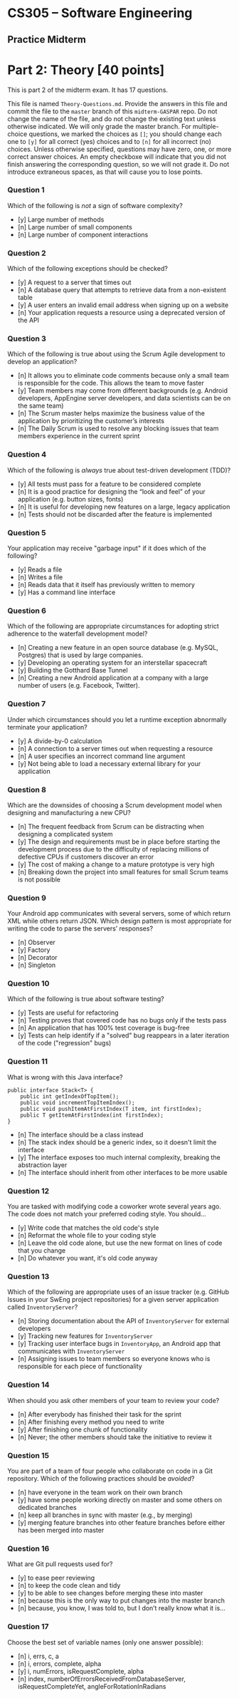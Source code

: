 # CS305 – Software Engineering

## Practice Midterm

# Part 2: Theory [40 points]

This is part 2 of the midterm exam. It has 17 questions.

This file is named `Theory-Questions.md`. Provide the answers in this file and commit the file to the `master` branch of this `midterm-GASPAR` repo. Do not change the name of the file, and do not change the existing text unless otherwise indicated. We will only grade the master branch.
For multiple-choice questions, we marked the choices as `[]`; you should change each one to `[y]` for all correct (yes) choices and to `[n]` for all incorrect (no) choices. Unless otherwise specified, questions may have zero, one, or more correct answer choices.
An empty checkboxe will indicate that you did not finish answering the corresponding question, so we will not grade it. Do not introduce extraneous spaces, as that will cause you to lose points.

### Question 1

Which of the following is _not_ a sign of software complexity?

- [y] Large number of methods
- [n] Large number of small components
- [n] Large number of component interactions


### Question 2

Which of the following exceptions should be checked?

- [y] A request to a server that times out
- [n] A database query that attempts to retrieve data from a non-existent table
- [y] A user enters an invalid email address when signing up on a website
- [n] Your application requests a resource using a deprecated version of the API


### Question 3

Which of the following is true about using the Scrum Agile development to develop an application?

- [n] It allows you to eliminate code comments because only a small team is responsible for the code. This allows the team to move faster
- [y] Team members may come from different backgrounds (e.g. Android developers, AppEngine server developers, and data scientists can be on the same team)
- [n] The Scrum master helps maximize the business value of the application by prioritizing the customer’s interests
- [n] The Daily Scrum is used to resolve any blocking issues that team members experience in the current sprint


### Question 4

Which of the following is _always_ true about test-driven development (TDD)?

- [y] All tests must pass for a feature to be considered complete
- [n] It is a good practice for designing the “look and feel” of your application (e.g. button sizes, fonts)
- [n] It is useful for developing new features on a large, legacy application
- [n] Tests should not be discarded after the feature is implemented


### Question 5

Your application may receive "garbage input" if it does which of the following?

- [y] Reads a file
- [n] Writes a file
- [n] Reads data that it itself has previously written to memory
- [y] Has a command line interface


### Question 6

Which of the following are appropriate circumstances for adopting strict adherence to the waterfall development model?

- [n] Creating a new feature in an open source database (e.g. MySQL, Postgres) that is used by large companies.
- [y] Developing an operating system for an interstellar spacecraft
- [y] Building the Gotthard Base Tunnel
- [n] Creating a new Android application at a company with a large number of users (e.g. Facebook, Twitter).


### Question 7

Under which circumstances should you let a runtime exception abnormally terminate your application?

- [y] A divide-by-0 calculation
- [n] A connection to a server times out when requesting a resource
- [n] A user specifies an incorrect command line argument
- [y] Not being able to load a necessary external library for your application


### Question 8

Which are the downsides of choosing a Scrum development model when designing and manufacturing a new CPU?

- [n] The frequent feedback from Scrum can be distracting when designing a complicated system
- [y] The design and requirements must be in place before starting the development process due to the difficulty of replacing millions of defective CPUs if customers discover an error
- [y] The cost of making a change to a mature prototype is very high
- [n] Breaking down the project into small features for small Scrum teams is not possible


### Question 9

Your Android app communicates with several servers, some of which return XML while others return JSON. Which design pattern is most appropriate for writing the code to parse the servers’ responses?

- [n] Observer
- [y] Factory
- [n] Decorator
- [n] Singleton


### Question 10

Which of the following is true about software testing?

- [y] Tests are useful for refactoring
- [n] Testing proves that covered code has no bugs only if the tests pass
- [n] An application that has 100% test coverage is bug-free
- [y] Tests can help identify if a "solved" bug reappears in a later iteration of the code ("regression" bugs)


### Question 11

What is wrong with this Java interface?

```
public interface Stack<T> {
    public int getIndexOfTopItem();
    public void incrementTopItemIndex();
    public void pushItemAtFirstIndex(T item, int firstIndex);
    public T getItemAtFirstIndex(int firstIndex);
}
```

- [n] The interface should be a class instead
- [n] The stack index should be a generic index, so it doesn't limit the interface
- [y] The interface exposes too much internal complexity, breaking the abstraction layer
- [n] The interface should inherit from other interfaces to be more usable


### Question 12

You are tasked with modifying code a coworker wrote several years ago. The code does not match your preferred coding style. You should...

- [y] Write code that matches the old code's style
- [n] Reformat the whole file to your coding style
- [n] Leave the old code alone, but use the new format on lines of code that you change
- [n] Do whatever you want, it's old code anyway


### Question 13

Which of the following are appropriate uses of an issue tracker (e.g. GitHub Issues in your SwEng project repositories) for a given server application called `InventoryServer`?

- [n] Storing documentation about the API of `InventoryServer` for external developers
- [y] Tracking new features for `InventoryServer`
- [y] Tracking user interface bugs in `InventoryApp`, an Android app that communicates with `InventoryServer`
- [n] Assigning issues to team members so everyone knows who is responsible for each piece of functionality


### Question 14

When should you ask other members of your team to review your code?

- [n] After everybody has finished their task for the sprint
- [n] After finishing every method you need to write
- [y] After finishing one chunk of functionality
- [n] Never; the other members should take the initiative to review it


### Question 15

You are part of a team of four people who collaborate on code in a Git repository. Which of the following practices should be _avoided_?

- [n] have everyone in the team work on their own branch
- [y] have some people working directly on master and some others on dedicated branches
- [n] keep all branches in sync with master (e.g., by merging)
- [y] merging feature branches into other feature branches before either has been merged into master


### Question 16

What are Git pull requests used for?

- [y] to ease peer reviewing
- [n] to keep the code clean and tidy
- [y] to be able to see changes before merging these into master
- [n] because this is the only way to put changes into the master branch
- [n] because, you know, I was told to, but I don’t really know what it is...

### Question 17

Choose the best set of variable names (only one answer possible):

- [n] i, errs, c, a
- [n] i, errors, complete, alpha
- [y] i, numErrors, isRequestComplete, alpha
- [n] index, numberOfErrorsReceivedFromDatabaseServer, isRequestCompleteYet, angleForRotationInRadians

